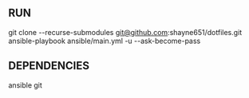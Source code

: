 ## RUN
git clone --recurse-submodules git@github.com:shayne651/dotfiles.git
ansible-playbook ansible/main.yml -u <USER> --ask-become-pass


## DEPENDENCIES
ansible
git

